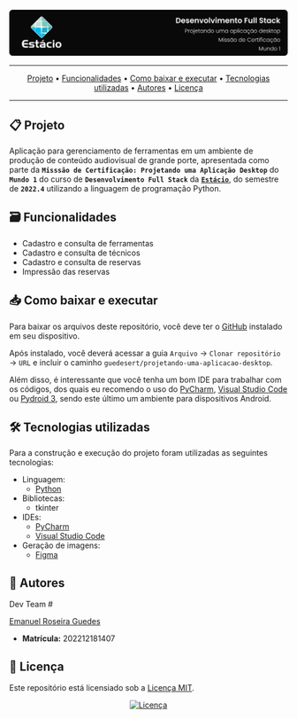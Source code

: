 ![Capa do projeto com logo da Estácio](./.github/capa.svg)

<div align="center">

---

[Projeto](#-projeto) • [Funcionalidades](#-funcionalidades) • [Como baixar e executar](#-como-baixar-e-executar) • [Tecnologias utilizadas](#-tecnologias-utilizadas) • [Autores](#-autores) • [Licença](#-licença)

---

</div>

## 📋 Projeto
Aplicação para gerenciamento de ferramentas em um ambiente de produção de conteúdo audiovisual de grande porte, apresentada como parte da **`Misssão de Certificação: Projetando uma Aplicação Desktop`** do **`Mundo 1`** do curso de **`Desenvolvimento Full Stack`** da [**`Estácio`**](https://estacio.br/formulario?cod_agente=14369444&u=177546), do semestre de **`2022.4`** utilizando a linguagem de programação Python.

## 🗃 Funcionalidades
- Cadastro e consulta de ferramentas
- Cadastro e consulta de técnicos
- Cadastro e consulta de reservas
- Impressão das reservas

## 📥 Como baixar e executar
Para baixar os arquivos deste repositório, você deve ter o [GitHub](https://github.com/) instalado em seu dispositivo.

Após instalado, você deverá acessar a guia `Arquivo` → `Clonar repositório` → `URL` e incluir o caminho `guedesert/projetando-uma-aplicacao-desktop`.

Além disso, é interessante que você tenha um bom IDE para trabalhar com os códigos, dos quais eu recomendo o uso do [PyCharm](https://www.jetbrains.com/pt-br/pycharm), [Visual Studio Code](https://code.visualstudio.com/) ou [Pydroid 3](https://play.google.com/store/apps/details?id=ru.iiec.pydroid3), sendo este último um ambiente para dispositivos Android.

## 🛠 Tecnologias utilizadas
Para a construção e execução do projeto foram utilizadas as seguintes tecnologias:
- Linguagem:
  - [Python](https://www.python.org/)
- Bibliotecas:
  - tkinter
- IDEs:
  - [PyCharm](https://www.jetbrains.com/pt-br/pycharm/)
  - [Visual Studio Code](https://code.visualstudio.com/)
- Geração de imagens:
  - [Figma](https://www.figma.com/)

## 👥 Autores
Dev Team #

[Emanuel Roseira Guedes](https://github.com/guedesert)
- **Matrícula:** 202212181407

## 📃 Licença
Este repositório está licensiado sob a [Licença MIT](./LICENSE).

<div align=center>

[![Licença](https://img.shields.io/github/license/guedesert/projetando-uma-aplicacao-desktop?style=for-the-badge&color=blue&label=licença)](./LICENSE)

</div>